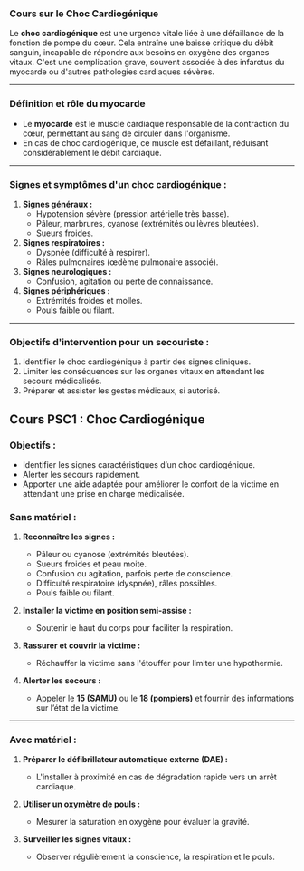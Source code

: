 ### **Cours sur le Choc Cardiogénique**

Le **choc cardiogénique** est une urgence vitale liée à une défaillance de la fonction de pompe du cœur. Cela entraîne une baisse critique du débit sanguin, incapable de répondre aux besoins en oxygène des organes vitaux. C'est une complication grave, souvent associée à des infarctus du myocarde ou d'autres pathologies cardiaques sévères.

---

### **Définition et rôle du myocarde**

- Le **myocarde** est le muscle cardiaque responsable de la contraction du cœur, permettant au sang de circuler dans l'organisme.
- En cas de choc cardiogénique, ce muscle est défaillant, réduisant considérablement le débit cardiaque.

---

### **Signes et symptômes d'un choc cardiogénique :**

1. **Signes généraux :**
    - Hypotension sévère (pression artérielle très basse).
    - Pâleur, marbrures, cyanose (extrémités ou lèvres bleutées).
    - Sueurs froides.
2. **Signes respiratoires :**
    - Dyspnée (difficulté à respirer).
    - Râles pulmonaires (œdème pulmonaire associé).
3. **Signes neurologiques :**
    - Confusion, agitation ou perte de connaissance.
4. **Signes périphériques :**
    - Extrémités froides et molles.
    - Pouls faible ou filant.

---

### **Objectifs d'intervention pour un secouriste :**

1. Identifier le choc cardiogénique à partir des signes cliniques.
2. Limiter les conséquences sur les organes vitaux en attendant les secours médicalisés.
3. Préparer et assister les gestes médicaux, si autorisé.

## **Cours PSC1 : Choc Cardiogénique**

### **Objectifs :**

- Identifier les signes caractéristiques d’un choc cardiogénique.
- Alerter les secours rapidement.
- Apporter une aide adaptée pour améliorer le confort de la victime en attendant une prise en charge médicalisée.

### **Sans matériel :**

1. **Reconnaître les signes :**
    
    - Pâleur ou cyanose (extrémités bleutées).
    - Sueurs froides et peau moite.
    - Confusion ou agitation, parfois perte de conscience.
    - Difficulté respiratoire (dyspnée), râles possibles.
    - Pouls faible ou filant.
2. **Installer la victime en position semi-assise :**
    
    - Soutenir le haut du corps pour faciliter la respiration.
3. **Rassurer et couvrir la victime :**
    
    - Réchauffer la victime sans l'étouffer pour limiter une hypothermie.
4. **Alerter les secours :**
    
    - Appeler le **15 (SAMU)** ou le **18 (pompiers)** et fournir des informations sur l’état de la victime.

---

### **Avec matériel :**

1. **Préparer le défibrillateur automatique externe (DAE) :**
    
    - L'installer à proximité en cas de dégradation rapide vers un arrêt cardiaque.
2. **Utiliser un oxymètre de pouls :**
    
    - Mesurer la saturation en oxygène pour évaluer la gravité.
3. **Surveiller les signes vitaux :**
    
    - Observer régulièrement la conscience, la respiration et le pouls.